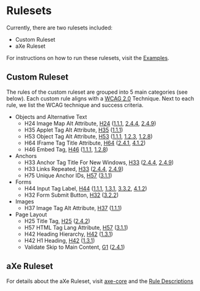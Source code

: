 # Rulesets
Currently, there are two rulesets included:

<ul>
<li>Custom Ruleset</li>
<li>aXe Ruleset</li>
</ul>

For instructions on how to run these rulesets, visit the <a href='../README.md#examples'>Examples</a>.

## Custom Ruleset

The rules of the custom ruleset are grouped into 5 main categories (see below).  Each custom rule aligns with a <a href='https://www.w3.org/TR/WCAG20/'>WCAG 2.0</a> Technique. Next to each rule, we list the WCAG technique and success criteria.

<ul>

<li>Objects and Alternative Text
<ul>
<li>H24 Image Map Alt Attribute, <a href='https://www.w3.org/TR/WCAG20-TECHS/H24.html'>H24</a> (<a href='http://www.w3.org/TR/2008/REC-WCAG20-20081211/#text-equiv-all'>1.1.1</a>, <a href='http://www.w3.org/TR/2008/REC-WCAG20-20081211/#navigation-mechanisms-refs'>2.4.4</a>, <a href='http://www.w3.org/TR/2008/REC-WCAG20-20081211/#navigation-mechanisms-link'>2.4.9</a>) </li>
<li>H35 Applet Tag Alt Attribute, <a href='https://www.w3.org/TR/WCAG20-TECHS/H35.html'>H35</a> (<a href='http://www.w3.org/TR/2008/REC-WCAG20-20081211/#text-equiv-all'>1.1.1</a>) </li>
<li>H53 Object Tag Alt Attribute, <a href='https://www.w3.org/TR/WCAG20-TECHS/H53.html'>H53</a> (<a href='http://www.w3.org/TR/2008/REC-WCAG20-20081211/#text-equiv-all'>1.1.1</a>, <a href='http://www.w3.org/TR/2008/REC-WCAG20-20081211/#media-equiv-audio-desc'>1.2.3</a>, <a href='http://www.w3.org/TR/2008/REC-WCAG20-20081211/#media-equiv-text-doc'>1.2.8</a>)</li>
<li>H64 IFrame Tag Title Attribute, <a href='https://www.w3.org/TR/WCAG20-TECHS/H64.html'>H64</a> (<a href='http://www.w3.org/TR/2008/REC-WCAG20-20081211/#navigation-mechanisms-skip'>2.4.1</a>, <a href='http://www.w3.org/TR/2008/REC-WCAG20-20081211/#ensure-compat-rsv'>4.1.2</a>)</li>
<li>H46 Embed Tag, <a href='https://www.w3.org/TR/WCAG20-TECHS/H46.html'>H46</a> (<a href='http://www.w3.org/TR/2008/REC-WCAG20-20081211/#text-equiv-all'>1.1.1</a>, <a href='http://www.w3.org/TR/2008/REC-WCAG20-20081211/#media-equiv-text-doc'>1.2.8</a>)</li>
</ul>
</li>

<li>Anchors
<ul>
<li>H33 Anchor Tag Title For New Windows, <a href='https://www.w3.org/TR/WCAG20-TECHS/H33.html'>H33</a> (<a href='http://www.w3.org/TR/2008/REC-WCAG20-20081211/#navigation-mechanisms-refs'>2.4.4</a>, <a href='http://www.w3.org/TR/2008/REC-WCAG20-20081211/#navigation-mechanisms-link'>2.4.9</a>)</li>
<li>H33 Links Repeated, <a href='https://www.w3.org/TR/WCAG20-TECHS/H33.html'>H33</a> (<a href='http://www.w3.org/TR/2008/REC-WCAG20-20081211/#navigation-mechanisms-refs'>2.4.4</a>, <a href='http://www.w3.org/TR/2008/REC-WCAG20-20081211/#navigation-mechanisms-link'>2.4.9</a>)</li>
<li>H75 Unique Anchor IDs, <a href='https://www.w3.org/TR/WCAG20-TECHS/H57.html'>H57</a> (<a href='http://www.w3.org/TR/2008/REC-WCAG20-20081211/#meaning-doc-lang-id'>3.1.1</a>)</li>
</ul>
</li>

<li>Forms
<ul>
<li>H44 Input Tag Label, <a href='https://www.w3.org/TR/WCAG20-TECHS/H44.html'>H44</a> (<a href='http://www.w3.org/TR/2008/REC-WCAG20-20081211/#text-equiv-all'>1.1.1</a>, <a href='http://www.w3.org/TR/2008/REC-WCAG20-20081211/#content-structure-separation-programmatic'>1.3.1</a>, <a href='http://www.w3.org/TR/2008/REC-WCAG20-20081211/#minimize-error-cues'>3.3.2</a>, <a href='http://www.w3.org/TR/2008/REC-WCAG20-20081211/#ensure-compat-rsv'>4.1.2</a>)</li>
<li>H32 Form Submit Button, <a href='https://www.w3.org/TR/WCAG20-TECHS/H32.html'>H32</a> (<a href='http://www.w3.org/TR/2008/REC-WCAG20-20081211/#consistent-behavior-unpredictable-change'>3.2.2</a>)</li>
</ul>
</li>

<li>Images
<ul>
<li>H37 Image Tag Alt Attribute, <a href='https://www.w3.org/TR/WCAG20-TECHS/H37.html'>H37</a> (<a href='http://www.w3.org/TR/2008/REC-WCAG20-20081211/#text-equiv-all'>1.1.1</a>)</li>
</ul>
</li>

<li>Page Layout
<ul>
<li>H25 Title Tag, <a href='https://www.w3.org/TR/WCAG20-TECHS/H25.html'>H25</a> (<a href='http://www.w3.org/TR/2008/REC-WCAG20-20081211/#navigation-mechanisms-title'>2.4.2</a>)</li>
<li>H57 HTML Tag Lang Attribute, <a href='https://www.w3.org/TR/WCAG20-TECHS/H57.html'>H57</a> (<a href='http://www.w3.org/TR/2008/REC-WCAG20-20081211/#meaning-doc-lang-id'>3.1.1</a>)</li>
<li>H42 Heading Hierarchy, <a href='https://www.w3.org/TR/WCAG20-TECHS/H42.html'>H42</a> (<a href='http://www.w3.org/TR/2008/REC-WCAG20-20081211/#content-structure-separation-programmatic'>1.3.1</a>)</li>
<li>H42 H1 Heading, <a href='https://www.w3.org/TR/WCAG20-TECHS/H42.html'>H42</a> (<a href='http://www.w3.org/TR/2008/REC-WCAG20-20081211/#content-structure-separation-programmatic'>1.3.1</a>)</li>
<li>Validate Skip to Main Content, <a href='https://www.w3.org/TR/WCAG20-TECHS/G1.html'>G1</a> (<a href='http://www.w3.org/TR/2008/REC-WCAG20-20081211/#navigation-mechanisms-skip'>2.4.1</a>)</li>
</ul>
</li>

</ul>

## aXe Ruleset

For details about the aXe Ruleset, visit <a href='https://github.com/dequelabs/axe-core'>axe-core</a> and the <a href='https://github.com/dequelabs/axe-core/blob/develop/doc/rule-descriptions.md'>Rule Descriptions</a>